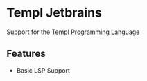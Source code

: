 # Templ Jetbrains

<!-- Plugin description -->
Support for the [Templ Programming Language](https://templ.guide/)

## Features
- Basic LSP Support
<!-- Plugin description end -->
